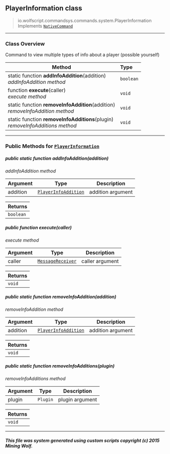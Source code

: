 ## PlayerInformation __class__

>io.wolfscript.commandsys.commands.system.PlayerInformation
>Implements [`NativeCommand`](../../NativeCommand.md)

---

### Class Overview

Command to view multiple types of info about a player (possible yourself)

Method | Type   
--- | :--- 
static function __addInfoAddition__(addition) <br> _addInfoAddition method_ | `boolean`
 function __execute__(caller) <br> _execute method_ | `void`
static function __removeInfoAddition__(addition) <br> _removeInfoAddition method_ | `void`
static function __removeInfoAdditions__(plugin) <br> _removeInfoAdditions method_ | `void`



---


### Public Methods for [`PlayerInformation`](PlayerInformation.md)

##### <a id='addinfoaddition'></a>public static function __addInfoAddition__(addition)

_addInfoAddition method_

Argument | Type | Description  
--- | --- | --- 
addition | [`PlayerInfoAddition`](PlayerInfoAddition.md) | addition argument

Returns | 
--- | 
`boolean` |


##### <a id='execute'></a>public  function __execute__(caller)

_execute method_

Argument | Type | Description  
--- | --- | --- 
caller | [`MessageReceiver`](../../../chat/MessageReceiver.md) | caller argument

Returns | 
--- | 
`void` |


##### <a id='removeinfoaddition'></a>public static function __removeInfoAddition__(addition)

_removeInfoAddition method_

Argument | Type | Description  
--- | --- | --- 
addition | [`PlayerInfoAddition`](PlayerInfoAddition.md) | addition argument

Returns | 
--- | 
`void` |


##### <a id='removeinfoadditions'></a>public static function __removeInfoAdditions__(plugin)

_removeInfoAdditions method_

Argument | Type | Description  
--- | --- | --- 
plugin | `Plugin` | plugin argument

Returns | 
--- | 
`void` |


---


##### This file was system generated using custom scripts copyright (c) 2015 Mining Wolf.
	

